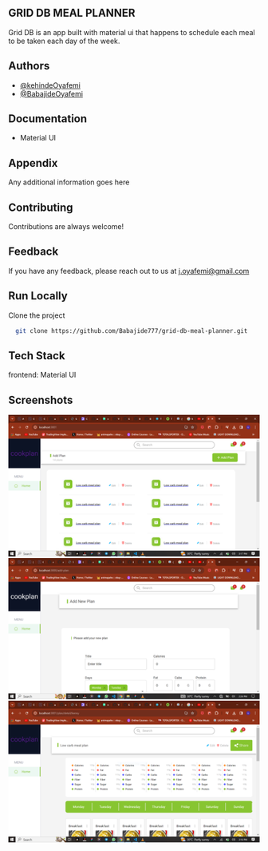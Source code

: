 
## GRID DB MEAL PLANNER

Grid DB is an app built with material ui that happens to schedule each meal to be taken each day of the week.
## Authors

- [@kehindeOyafemi](https://github.com/kennyoyaf)
- [@BabajideOyafemi](https://github.com/Babajide777)

## Documentation

* Material UI


## Appendix

Any additional information goes here

## Contributing

Contributions are always welcome!


## Feedback

If you have any feedback, please reach out to us at j.oyafemi@gmail.com


## Run Locally

Clone the project

```bash
  git clone https://github.com/Babajide777/grid-db-meal-planner.git
```


## Tech Stack

frontend: Material UI
## Screenshots

![Home](https://github.com/Babajide777/grid-db-meal-planner/blob/main/client/src/components/assets/images/Gb-home.PNG?raw=true)
![Add-plan](https://github.com/Babajide777/grid-db-meal-planner/blob/main/client/src/components/assets/images/Gb-addplan.PNG?raw=true)
![Plan-detail](https://github.com/Babajide777/grid-db-meal-planner/blob/main/client/src/components/assets/images/Gb-plandetail.PNG?raw=true)
